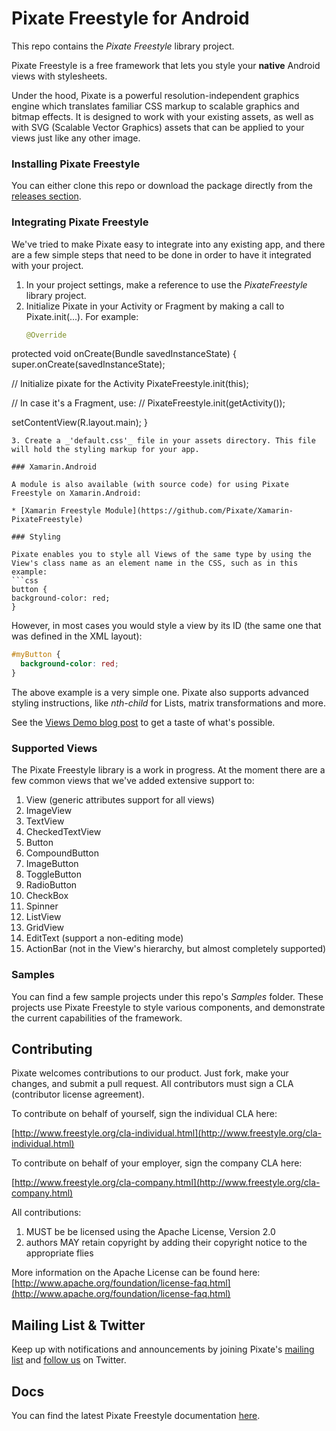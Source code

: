 Pixate Freestyle for Android
============================

This repo contains the *Pixate Freestyle* library project.

Pixate Freestyle is a free framework that lets you style your **native** Android views with stylesheets.

Under the hood, Pixate is a powerful resolution-independent graphics engine which translates familiar CSS markup to scalable graphics and bitmap effects. It is designed to work with your existing assets, as well as with SVG (Scalable Vector Graphics) assets that can be applied to your views just like any other image.

### Installing Pixate Freestyle

You can either clone this repo or download the package directly from the [releases section](https://github.com/Pixate/pixate-freestyle-android/releases).

### Integrating Pixate Freestyle

We've tried to make Pixate easy to integrate into any existing app, and there are a few simple steps that need to be done in order to have it integrated with your project.

1. In your project settings, make a reference to use the _PixateFreestyle_ library project.
2. Initialize Pixate in your Activity or Fragment by making a call to Pixate.init(...). For example:
   ```java
   @Override
protected void onCreate(Bundle savedInstanceState) {
  super.onCreate(savedInstanceState);

  // Initialize pixate for the Activity
  PixateFreestyle.init(this);
  
  // In case it's a Fragment, use:
  // PixateFreestyle.init(getActivity());

  setContentView(R.layout.main);
}
   ```
3. Create a _'default.css'_ file in your assets directory. This file will hold the styling markup for your app.

### Xamarin.Android

A module is also available (with source code) for using Pixate Freestyle on Xamarin.Android:

* [Xamarin Freestyle Module](https://github.com/Pixate/Xamarin-PixateFreestyle)

### Styling

Pixate enables you to style all Views of the same type by using the View's class name as an element name in the CSS, such as in this example:
```css
button {
  background-color: red;
}
```
However, in most cases you would style a view by its ID (the same one that was defined in the XML layout):
```css
#myButton {
  background-color: red;
}
```

The above example is a very simple one. Pixate also supports advanced styling instructions, like _nth-child_ for Lists, matrix transformations and more.

See the [Views Demo blog post](http://www.pixate.com/blog/2013-12-06-android-views-demo/index.html) to get a taste of what's possible.

### Supported Views

The Pixate Freestyle library is a work in progress. At the moment there are a few common views that we've added extensive support to:

1. View (generic attributes support for all views)
2. ImageView
3. TextView
4. CheckedTextView
4. Button
5. CompoundButton
5. ImageButton
6. ToggleButton
7. RadioButton
8. CheckBox
9. Spinner
10. ListView
11. GridView
12. EditText (support a non-editing mode)
13. ActionBar (not in the View's hierarchy, but almost completely supported)

### Samples

You can find a few sample projects under this repo's _Samples_ folder. These projects use Pixate Freestyle to style various components, and demonstrate the current capabilities of the framework.

## Contributing

Pixate welcomes contributions to our product. Just fork, make your changes, and submit a pull request. All contributors must sign a CLA (contributor license agreement).

To contribute on behalf of yourself, sign the individual CLA here:

 [http://www.freestyle.org/cla-individual.html](http://www.freestyle.org/cla-individual.html)

To contribute on behalf of your employer, sign the company CLA here:

 [http://www.freestyle.org/cla-company.html](http://www.freestyle.org/cla-company.html)

All contributions:

1. MUST be be licensed using the Apache License, Version 2.0
2. authors MAY retain copyright by adding their copyright notice to the appropriate flies

More information on the Apache License can be found here: [http://www.apache.org/foundation/license-faq.html](http://www.apache.org/foundation/license-faq.html)

## Mailing List & Twitter

Keep up with notifications and announcements by joining Pixate's [mailing list](http://pixatesurvey.herokuapp.com) and [follow us](http://twitter.com/PixateFreestyle) on Twitter.

## Docs

You can find the latest Pixate Freestyle documentation [here](http://pixate.github.io/pixate-freestyle-android).

